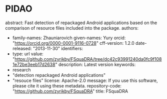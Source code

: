 # PIDAO

abstract: Fast detection of repackaged Android applications based on the comparison of resource files included into the package.
authors:
  - family-names: Zhauniarovich
    given-names: Yury
    orcid: "https://orcid.org/0000-0001-9116-0728"
cff-version: 1.2.0
date-released: "2013-11-30"
identifiers:
  - type: url
    value: "https://github.com/zyrikby/FSquaDRA/tree/dc42c93991240da0fc9f1081e72be3eeb17d2638"
    description: Latest version
keywords:
  - research
  - "detection repackaged Android applications"
  - "resouce files"
license: Apache-2.0
message: If you use this software, please cite it using these metadata.
repository-code: "https://github.com/zyrikby/FSquaDRA"
title: FSquaDRA
